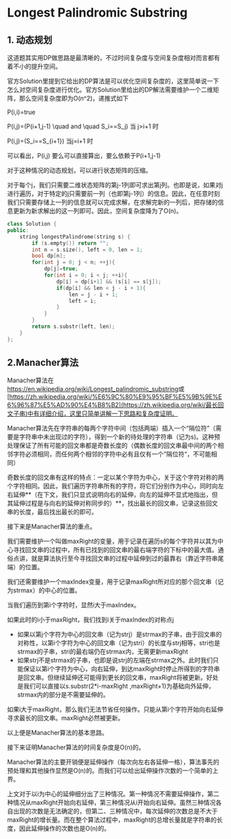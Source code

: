 # Longest Palindromic Substring



## 1. 动态规划


这道题其实用DP做思路是最清晰的，不过时间复杂度与空间复杂度相对而言都有着不小的提升空间。

官方Solution里提到它给出的DP算法是可以优化空间复杂度的，这里简单说一下怎么对空间复杂度进行优化。官方Solution里给出的DP解法需要维护一个二维矩阵，那么空间复杂度即为O(n^2)，递推式如下

P(i,i)=true

P(i,j)=(P(i+1,j-1) \quad and \quad S_i==S_j)   	当 j>i+1 时

P(i,j)=(S_i==S_{i+1})      										当j=i+1 时

可以看出，P(i,j) 要么可以直接算出，要么依赖于P(i+1,j-1)

对于这种情况的动态规划，可以进行状态矩阵的压缩。

对于每个j，我们只需要二维状态矩阵的第j-1列即可求出第j列。也即是说，如果对j进行遍历，对于特定的j只需要前一列（也即第j-1列）的信息。因此，在任意时刻我们只需要存储上一列的信息就可以完成求解，在求解完新的一列后，把存储的信息更新为新求解出的这一列即可。因此，空间复杂度降为了O(n)。

```cpp
class Solution {
public:
    string longestPalindrome(string s) {
        if (s.empty()) return "";
        int n = s.size(), left = 0, len = 1;
        bool dp[n];
        for(int j = 0; j < n; ++j){
            dp[j]=true;
            for(int i = 0; i < j; ++i){
                dp[i] = dp[i+1] && (s[i] == s[j]);
                if(dp[i] && len < j - i + 1){
                    len = j - i + 1;
                    left = i;
                }
            }
        }
        return s.substr(left, len);
    }
};
```



## 2.Manacher算法

Manacher算法在<https://en.wikipedia.org/wiki/Longest_palindromic_substring>或[https://zh.wikipedia.org/wiki/%E6%9C%80%E9%95%BF%E5%9B%9E%E6%96%87%E5%AD%90%E4%B8%B2](https://zh.wikipedia.org/wiki/最长回文子串)中有详细介绍，这里只简单讲解一下思路和复杂度证明。



Manacher算法先在字符串的每两个字符中间（包括两端）插入一个“隔位符”（需要是字符串中未出现过的字符），得到一个新的待处理的字符串（记为s)。这种预处理保证了所有可能的回文串都是奇数长度的（偶数长度的回文串最中间的两个相邻字符必须相同，而任何两个相邻的字符中必有且仅有一个”隔位符“，不可能相同）

奇数长度的回文串有这样的特点：一定以某个字符为中心，关于这个字符对称的两个字符相同。因此，我们遍历字符串所有的字符，将它们分别作为中心，同时向左右延伸**（在下文，我们只显式说明向右的延伸，向左的延伸不显式地指出，但其延伸过程是与向右的延伸对称同步的）**，找出最长的回文串，记录这些回文串的长度，最后找出最长的即可。

接下来是Manacher算法的重点。

我们需要维护一个叫做maxRight的变量，用于记录在遍历s的每个字符并以其为中心寻找回文串的过程中，所有已找到的回文串的最右端字符的下标中的最大值。通俗点讲，就是算法执行至今寻找回文串的过程中延伸到过的最靠右（靠近字符串尾端）的位置。

我们还需要维护一个maxIndex变量，用于记录maxRight所对应的那个回文串（记为strmax）的中心的位置。

当我们遍历到第i个字符时，显然i大于maxIndex。

如果此时的i小于maxRight，我们找到i关于maxIndex的对称点j

* 如果以第j个字符为中心的回文串（记为strj）是strmax的子串，由于回文串的对称性，以第i个字符为中心的回文串（记为stri）的长度与strj相等，stri也是strmax的子串，stri的最右端仍在strmax内，无需更新maxRight
* 如果strj不是strmax的子串，也即是说strj的左端在strmax之外。此时我们只能保证以第i个字符为中心，向右延伸，到达maxRight时停止所得到的字符串是回文串。但继续延伸还可能得到更长的回文串，maxRight将被更新。好处是我们可以直接以s.substr(2*i-maxRight ,maxRight+1)为基础向外延伸，strmax内的部分是不需要延伸的。

如果i大于maxRight，那么我们无法节省任何操作。只能从第i个字符开始向右延伸寻求最长的回文串。maxRight必然被更新。

以上便是Manacher算法的基本思路。



接下来证明Manacher算法的时间复杂度是O(n)的。

Manacher算法的主要开销便是延伸操作（每次向左右各延伸一格），算法事先的预处理和其他操作显然是O(n)的。而我们可以给出延伸操作次数的一个简单的上界。

上文对于以i为中心的延伸细分出了三种情况。第一种情况不需要延伸操作，第二种情况从maxRight开始向右延伸，第三种情况从i开始向右延伸。虽然三种情况各自出现的次数是无法确定的，但第二、三种情况中，每次延伸的次数总是不大于maxRight的增长量。而在整个算法过程中，maxRight的总增长量就是字符串的长度，因此延伸操作的次数也是O(n)的。









